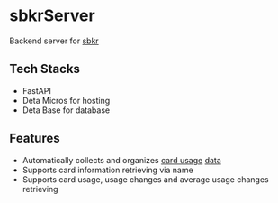 # sbkrServer
Backend server for [sbkr](https://sbkr.pages.dev)

## Tech Stacks
  * FastAPI
  * Deta Micros for hosting
  * Deta Base for database

## Features
  * Automatically collects and organizes [card usage](https://sbkr.pages.dev/card-usages) [data](https://stormbound-kitty.com/card-usage)
  * Supports card information retrieving via name
  * Supports card usage, usage changes and average usage changes retrieving
